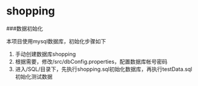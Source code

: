shopping
========

###数据初始化

本项目使用mysql数据库，初始化步骤如下

1. 手动创建数据库shopping
2. 根据需要，修改/src/dbConfig.properties，配置数据库帐号密码
1. 进入/SQL/目录下，先执行shopping.sql初始化数据库，再执行testData.sql初始化测试数据